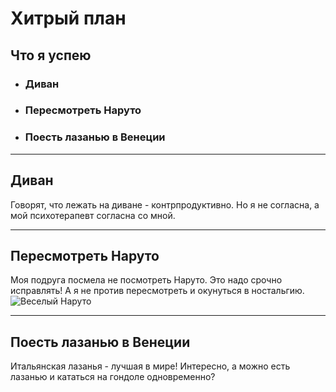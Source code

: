 # Хитрый план
## Что я успею
* ### Диван
* ### Пересмотреть Наруто
* ### Поесть лазанью в Венеции
---
## Диван
Говорят, что лежать на диване - контрпродуктивно. Но я не согласна, а мой психотерапевт согласна со мной.

---
## Пересмотреть Наруто
Моя подруга посмела не посмотреть Наруто. Это надо срочно исправлять! А я не против пересмотреть и окунуться в ностальгию.
![Веселый Наруто](Naruto.jpg)

---
## Поесть лазанью в Венеции
Итальянская лазанья - лучшая в мире! Интересно, а можно есть лазанью и кататься на гондоле одновременно?